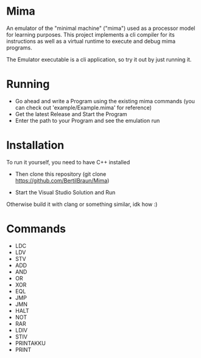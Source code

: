 # Mima
 An emulator of the "minimal machine" ("mima") used as a processor model for learning purposes.
 This project implements a cli compiler for its instructions as well as a virtual runtime to execute and debug mima programs.
 
 The Emulator executable is a cli application, so try it out by just running it.

# Running
 
 - Go ahead and write a Program using the existing mima commands (you can check out 'example/Example.mima' for reference)
 - Get the latest Release and Start the Program
 - Enter the path to your Program and see the emulation run

# Installation
 
 To run it yourself, you need to have C++ installed

 - Then clone this repository (git clone https://github.com/BertilBraun/Mima)

 - Start the Visual Studio Solution and Run

 Otherwise build it with clang or something similar, idk how :)

# Commands

 - LDC
 - LDV
 - STV
 - ADD
 - AND
 - OR
 - XOR
 - EQL
 - JMP
 - JMN
 - HALT
 - NOT
 - RAR
 - LDIV
 - STIV
 - PRINTAKKU
 - PRINT

